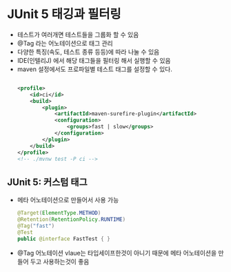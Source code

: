 # JUnit 5 태깅과 필터링

- 테스트가 여러개면 테스트들을 그룹화 할 수 있음
- @Tag 라는 어노테이션으로 태그 관리
- 다양한 특징(속도, 테스트 종류 등등)에 따라 나눌 수 있음
- IDE(인텔리J) 에서 해당 태그들을 필터링 해서 실행할 수 있음
- maven 설정에서도 프로파일별 테스트 태그를 설정할 수 있다.
    ```xml
    
    <profile>
        <id>ci</id>
        <build>
            <plugin>
                <artifactId>maven-surefire-plugin</artifactId>
                <configuration>
                    <groups>fast | slow</groups>
                </configuration>
            </plugin>
        </build>
    </profile>
    <!-- ./mvnw test -P ci -->
    ```

## JUnit 5: 커스텀 태그
- 메타 어노테이션으로 만들어서 사용 가능
    ```java
    @Target(ElementType.METHOD)
    @Retention(RetentionPolicy.RUNTIME)
    @Tag("fast")
    @Test
    public @interface FastTest { }
    ```
- @Tag 어노테이션 vlaue는  타입세이프한것이 아니기 때문에 메타 어노테이션을 만들어 두고 사용하는것이 좋음